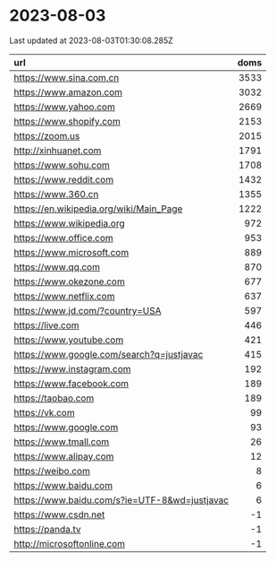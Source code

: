 # 2023-08-03

<!-- BEGIN -->
Last updated at 2023-08-03T01:30:08.285Z

url | doms
:- | -:
https://www.sina.com.cn | 3533
https://www.amazon.com | 3032
https://www.yahoo.com | 2669
https://www.shopify.com | 2153
https://zoom.us | 2015
http://xinhuanet.com | 1791
https://www.sohu.com | 1708
https://www.reddit.com | 1432
https://www.360.cn | 1355
https://en.wikipedia.org/wiki/Main_Page | 1222
https://www.wikipedia.org | 972
https://www.office.com | 953
https://www.microsoft.com | 889
https://www.qq.com | 870
https://www.okezone.com | 677
https://www.netflix.com | 637
https://www.jd.com/?country=USA | 597
https://live.com | 446
https://www.youtube.com | 421
https://www.google.com/search?q=justjavac | 415
https://www.instagram.com | 192
https://www.facebook.com | 189
https://taobao.com | 189
https://vk.com | 99
https://www.google.com | 93
https://www.tmall.com | 26
https://www.alipay.com | 12
https://weibo.com | 8
https://www.baidu.com | 6
https://www.baidu.com/s?ie=UTF-8&wd=justjavac | 6
https://www.csdn.net | -1
https://panda.tv | -1
http://microsoftonline.com | -1
<!-- END -->
